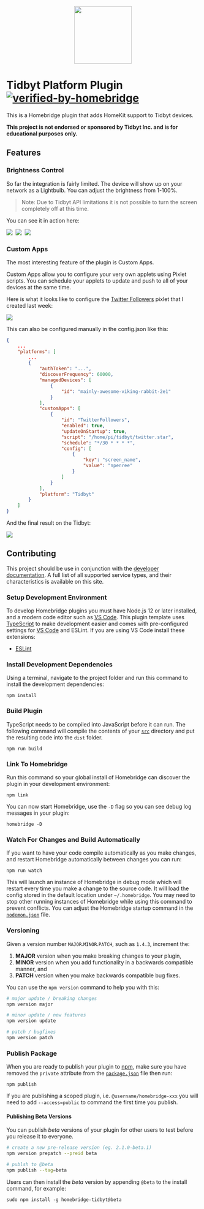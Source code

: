 
<p align="center">

<img src="https://github.com/homebridge/branding/raw/master/logos/homebridge-wordmark-logo-vertical.png" width="150">

</p>


# Tidbyt Platform Plugin [![verified-by-homebridge](https://badgen.net/badge/homebridge/verified/purple)](https://github.com/homebridge/homebridge/wiki/Verified-Plugins)

This is a Homebridge plugin that adds HomeKit support to Tidbyt devices.

**This project is not endorsed or sponsored by Tidbyt Inc. and is for educational purposes only.**

## Features

### Brightness Control

So far the integration is fairly limited. The device will show up on your network as a Lightbulb. You can adjust the brightness from 1-100%.

> Note: Due to Tidbyt API limitations it is not possible to turn the screen completely off at this time.

You can see it in action here:

![](images/home_1.png)&nbsp;
![](images/home_2.png)&nbsp;
![](images/home_3.png)

### Custom Apps

The most interesting feature of the plugin is Custom Apps.

Custom Apps allow you to configure your very own applets using Pixlet scripts. You can schedule your applets to update and push to all of your devices at the same time.

Here is what it looks like to configure the [Twitter Followers](https://github.com/drudge/tidbyt-twitter) pixlet that I created last week:

![](images/config-ui.png)

This can also be configured manually in the config.json like this:

```json
{
    ...
    "platforms": [
        ...
        {
            "authToken": "...",
            "discoverFrequency": 60000,
            "managedDevices": [
                {
                    "id": "mainly-awesome-viking-rabbit-2e1"
                }
            ],
            "customApps": [
                {
                    "id": "TwitterFollowers",
                    "enabled": true,
                    "updateOnStartup": true,
                    "script": "/home/pi/tidbyt/twitter.star",
                    "schedule": "*/30 * * * *",
                    "config": [
                        {
                            "key": "screen_name",
                            "value": "npenree"
                        }
                    ]
                }
            ],
            "platform": "Tidbyt"
        }
    ]
}
```
And the final result on the Tidbyt:

![](images/twitter_followers.png)
## Contributing

This project should be use in conjunction with the [developer documentation](https://developers.homebridge.io/). A full list of all supported service types, and their characteristics is available on this site.

### Setup Development Environment

To develop Homebridge plugins you must have Node.js 12 or later installed, and a modern code editor such as [VS Code](https://code.visualstudio.com/). This plugin template uses [TypeScript](https://www.typescriptlang.org/) to make development easier and comes with pre-configured settings for [VS Code](https://code.visualstudio.com/) and ESLint. If you are using VS Code install these extensions:

* [ESLint](https://marketplace.visualstudio.com/items?itemName=dbaeumer.vscode-eslint)

### Install Development Dependencies

Using a terminal, navigate to the project folder and run this command to install the development dependencies:

```
npm install
```

### Build Plugin

TypeScript needs to be compiled into JavaScript before it can run. The following command will compile the contents of your [`src`](./src) directory and put the resulting code into the `dist` folder.

```
npm run build
```

### Link To Homebridge

Run this command so your global install of Homebridge can discover the plugin in your development environment:

```
npm link
```

You can now start Homebridge, use the `-D` flag so you can see debug log messages in your plugin:

```
homebridge -D
```

### Watch For Changes and Build Automatically

If you want to have your code compile automatically as you make changes, and restart Homebridge automatically between changes you can run:

```
npm run watch
```

This will launch an instance of Homebridge in debug mode which will restart every time you make a change to the source code. It will load the config stored in the default location under `~/.homebridge`. You may need to stop other running instances of Homebridge while using this command to prevent conflicts. You can adjust the Homebridge startup command in the [`nodemon.json`](./nodemon.json) file.

### Versioning

Given a version number `MAJOR`.`MINOR`.`PATCH`, such as `1.4.3`, increment the:

1. **MAJOR** version when you make breaking changes to your plugin,
2. **MINOR** version when you add functionality in a backwards compatible manner, and
3. **PATCH** version when you make backwards compatible bug fixes.

You can use the `npm version` command to help you with this:

```bash
# major update / breaking changes
npm version major

# minor update / new features
npm version update

# patch / bugfixes
npm version patch
```

### Publish Package

When you are ready to publish your plugin to [npm](https://www.npmjs.com/), make sure you have removed the `private` attribute from the [`package.json`](./package.json) file then run:

```
npm publish
```

If you are publishing a scoped plugin, i.e. `@username/homebridge-xxx` you will need to add `--access=public` to command the first time you publish.

#### Publishing Beta Versions

You can publish *beta* versions of your plugin for other users to test before you release it to everyone.

```bash
# create a new pre-release version (eg. 2.1.0-beta.1)
npm version prepatch --preid beta

# publsh to @beta
npm publish --tag=beta
```

Users can then install the  *beta* version by appending `@beta` to the install command, for example:

```
sudo npm install -g homebridge-tidbyt@beta
```


